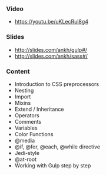 ### Video
- https://youtu.be/uKLecRul8g4

### Slides 
- http://slides.com/ankh/gulp#/
- http://slides.com/ankh/sass#/

### Content 
- Introduction to CSS preprocessors
- Nesting
- Import
- Mixins
- Extend / Inheritance
- Operators
- Comments
- Variables
- Color Functions
- @media
- @if, @for, @each, @while directive
- Jedi-style
- @at-root
- Working with Gulp step by step
